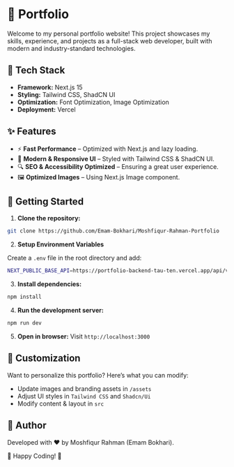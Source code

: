 # 🚀 Portfolio

Welcome to my personal portfolio website! This project showcases my skills, experience, and projects as a full-stack web developer, built with modern and industry-standard technologies.

## 🌟 Tech Stack

- **Framework:** Next.js 15
- **Styling:** Tailwind CSS, ShadCN UI
- **Optimization:** Font Optimization, Image Optimization
- **Deployment:** Vercel

## ✨ Features

- ⚡ **Fast Performance** – Optimized with Next.js and lazy loading.
- 🎨 **Modern & Responsive UI** – Styled with Tailwind CSS & ShadCN UI.
- 🔍 **SEO & Accessibility Optimized** – Ensuring a great user experience.
- 🖼️ **Optimized Images** – Using Next.js Image component.

## 🚀 Getting Started

1. **Clone the repository:**

```sh
git clone https://github.com/Emam-Bokhari/Moshfiqur-Rahman-Portfolio
```

2. **Setup Environment Variables**

Create a `.env` file in the root directory and add:

```sh
NEXT_PUBLIC_BASE_API=https://portfolio-backend-tau-ten.vercel.app/api/v1
```

3. **Install dependencies:**

```sh
npm install
```

4. **Run the development server:**

```sh
npm run dev
```

5. **Open in browser:**
   Visit `http://localhost:3000`

## 🎨 Customization

Want to personalize this portfolio? Here’s what you can modify:

- Update images and branding assets in `/assets`
- Adjust UI styles in `Tailwind CSS` and `Shadcn/Ui`
- Modify content & layout in `src`

## 🎯 Author

Developed with ❤️ by Moshfiqur Rahman (Emam Bokhari).

🚀 Happy Coding! 🎯
